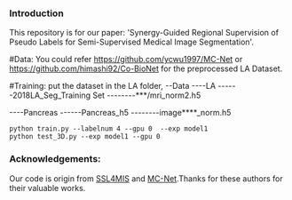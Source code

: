 
### Introduction
This repository is for our paper: 'Synergy-Guided Regional Supervision of Pseudo Labels for Semi-Supervised Medical Image Segmentation'.

#Data:
You could refer https://github.com/ycwu1997/MC-Net or https://github.com/himashi92/Co-BioNet for the preprocessed LA Dataset.

#Training:
put the dataset in the LA folder, 
--Data
----LA
------2018LA_Seg_Training Set
--------***/mri_norm2.h5

----Pancreas
------Pancreas_h5
--------image****_norm.h5
```
python train.py --labelnum 4 --gpu 0  --exp model1
python test_3D.py --exp model1 --gpu 0
```

### Acknowledgements:
Our code is origin from [SSL4MIS](https://github.com/HiLab-git/SSL4MIS) and [MC-Net](https://https://github.com/ycwu1997/MC-Net).Thanks for these authors for their valuable works.
